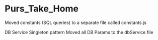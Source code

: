 # Purs_Take_Home

Moved constants (SQL queries) to a separate file called constants.js

DB Service Singleton pattern
Moved all DB Params to the dbService file
